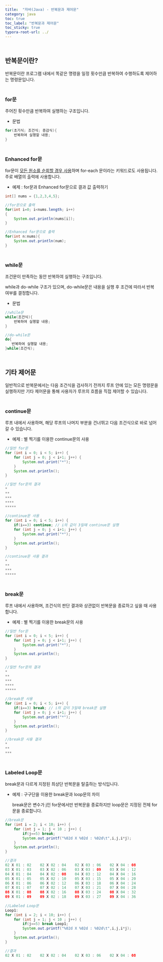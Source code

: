 ```yaml
---
title:  "자바(Java) - 반복문과 제어문"
category: java
toc: true
toc_label: "반복문과 제어문"
toc_sticky: true
typora-root-url: ../
---
```


## <br>반복문이란?

반복문이란 프로그램 내에서 똑같은 명령을 일정 횟수만큼 반복하여 수행하도록 제어하는 명령문입니다.

### <br>for문

주어진 횟수만큼 반복하여 실행하는 구조입니다.

- 문법


```java
for(초기식; 조건식; 증감식){
    반복하여 실행할 내용;
}
```

### <br>Enhanced for문

for문이 <u>모든 원소를 순회할 경우 사용</u>하며 for-each 문이라는 키워드로도 사용됩니다. 주로 배열의 출력에 사용합니다.

- 예제 : for문과 Enhanced for문으로 결과 값 출력하기

```java
int[] nums = {1,2,3,4,5};

//for문으로 출력
for(int i=0; i<nums.length; i++)
{
    System.out.println(nums[i]);
}

//Enhanced for문으로 출력
for(int n:nums){
    System.out.println(num);
}
```

### <br>while문

조건문이 만족하는 동안 반복하여 실행하는 구조입니다.

while과 do-while 구조가 있으며, do-while문은 내용을 실행 후 조건에 따라서 반복 여부를 결정합니다.

- 문법


```java
//while문
while(조건식){
    반복하여 실행할 내용;
}

//do-while문
do{
   반복하여 실행할 내용; 
}while(조건식);
```



## <br>기타 제어문

일반적으로 반복문에서는 다음 조건식을 검사하기 전까지 루프 안에 있는 모든 명령문을 실행하지만 기타 제어문을 통해 사용자가 루프의 흐름을 직접 제어할 수 있습니다.

### <br>continue문

루프 내에서 사용하며, 해당 루프의 나머지 부분을 건너뛰고 다음 조건식으로 바로 넘어갈 수 있습니다.

- 예제 : 별 찍기를 이용한 continue문의 사용

```java
//일반 for문
for (int i = 0; i < 5; i++) {
    for (int j = 0; j < i+1; j++) {
        System.out.print("*");
    }
    System.out.println();
}

//일반 for문의 결과
*
**
***
****
*****
    
//continue문 사용
for (int i = 0; i < 5; i++) {
    if(i==3) continue; // i의 값이 3일때 continue문 실행
    for (int j = 0; j < i+1; j++) {
        System.out.print("*");
    }
    System.out.println();
}

//continue문 사용 결과
*
**
***
*****
```

### <br>break문

루프 내에서 사용하며, 조건식의 판단 결과와 상관없이 반복문을 종료하고 싶을 때 사용합니다.

- 예제 : 별 찍기를 이용한 break문의 사용

```java
//일반 for문
for (int i = 0; i < 5; i++) {
    for (int j = 0; j < i+1; j++) {
        System.out.print("*");
    }
    System.out.println();
}

//일반 for문의 결과
*
**
***
****
*****
    
//break문 사용
for (int i = 0; i < 5; i++) {
    if(i==3) break; // i의 값이 3일때 break문 실행
    for (int j = 0; j < i+1; j++) {
        System.out.print("*");
    }
    System.out.println();
}

//break문 사용 결과
*
**
***
```

### <br>Labeled Loop문

break문과 다르게 지정된 최상단 반복문을 탈출하는 방식입니다.

- 예제 : 구구단을 이용한 break문과 loop문의 차이

  break문은 변수가 j인 for문에서만 반복문을 종료하지만 loop문은 지정된 전체 for문을 종료합니다.

```java
//break문
for (int i = 2; i < 10; i++) {
    for (int j = 1; j < 10 ; j++) {
        if(j==5) break;
        System.out.printf("%02d X %02d : %02d\t",i,j,i*j);
    }
    System.out.println();
}

//결과
02 X 01 : 02	02 X 02 : 04	02 X 03 : 06	02 X 04 : 08	
03 X 01 : 03	03 X 02 : 06	03 X 03 : 09	03 X 04 : 12	
04 X 01 : 04	04 X 02 : 08	04 X 03 : 12	04 X 04 : 16	
05 X 01 : 05	05 X 02 : 10	05 X 03 : 15	05 X 04 : 20	
06 X 01 : 06	06 X 02 : 12	06 X 03 : 18	06 X 04 : 24	
07 X 01 : 07	07 X 02 : 14	07 X 03 : 21	07 X 04 : 28	
08 X 01 : 08	08 X 02 : 16	08 X 03 : 24	08 X 04 : 32	
09 X 01 : 09	09 X 02 : 18	09 X 03 : 27	09 X 04 : 36
    
//Labeled Loop문
Loop1:
for (int i = 2; i < 10; i++) {
    for (int j = 1; j < 10 ; j++) {
        if(j==5) break Loop1;
        System.out.printf("%02d X %02d : %02d\t",i,j,i*j);
    }
    System.out.println();
}

//결과
02 X 01 : 02	02 X 02 : 04	02 X 03 : 06	02 X 04 : 08	
```

